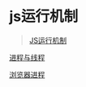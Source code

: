 # js运行机制

> [JS运行机制](https://juejin.im/post/5a6547d0f265da3e283a1df7)

[进程与线程](./section-1.md ':include')

[浏览器进程](./section-2.md ':include')

